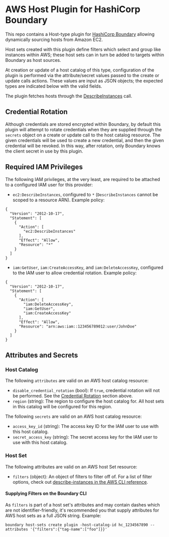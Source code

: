 # AWS Host Plugin for HashiCorp Boundary

This repo contains a Host-type plugin for [HashiCorp
Boundary](https://www.boundaryproject.io/) allowing dynamically sourcing hosts
from Amazon EC2.

Host sets created with this plugin define filters which select and group like
instances within AWS; these host sets can in turn be added to targets within
Boundary as host sources.

At creation or update of a host catalog of this type, configuration of the
plugin is performed via the attribute/secret values passed to the create or
update calls actions. These values are input as JSON objects; the expected types
are indicated below with the valid fields.

The plugin fetches hosts through the
[DescribeInstances](https://docs.aws.amazon.com/AWSEC2/latest/APIReference/API_DescribeInstances.html)
call.

## Credential Rotation

Although credentials are stored encrypted within Boundary, by default this
plugin will attempt to rotate credentials when they are supplied through the
`secrets` object on a create or update call to the host catalog resource. The
given credentials will be used to create a new credential, and then the given
credential will be revoked. In this way, after rotation, only Boundary knows the
client secret in use by this plugin.

## Required IAM Privileges

The following IAM privileges, at the very least, are required to be attached to
a configured IAM user for this provider:

* `ec2:DescribeInstances`, configured to `*` (`DescribeInstances` cannot be
  scoped to a resource ARN). Example policy:

```
{
  "Version": "2012-10-17",
  "Statement": [
    {
      "Action": [
        "ec2:DescribeInstances"
      ],
      "Effect": "Allow",
      "Resource": "*"
    }
  ]
}
```

* `iam:GetUser`, `iam:CreateAccessKey`, and `iam:DeleteAccessKey`, configured to
  the IAM user to allow credential rotation. Example policy:

```
{
  "Version": "2012-10-17",
  "Statement": [
    {
      "Action": [
        "iam:DeleteAccessKey",
        "iam:GetUser",
        "iam:CreateAccessKey"
      ],
      "Effect": "Allow",
      "Resource": "arn:aws:iam::123456789012:user/JohnDoe"
    }
  ]
}
```

## Attributes and Secrets

### Host Catalog

The following `attributes` are valid on an AWS host catalog resource:

- `disable_credential_rotation` (bool): If `true`, credential rotation will not
  be performed. See the [Credential Rotation](#credential-rotation) section
  above.
- `region` (string): The region to configure the host catalog for. All host sets
  in this catalog will be configured for this region.

The following `secrets` are valid on an AWS host catalog resource:

- `access_key_id` (string): The access key ID for the IAM user to use with this
  host catalog.
- `secret_access_key` (string): The secret access key for the IAM user to use
  with this host catalog.

### Host Set

The following attributes are valid on an AWS host Set resource:

- `filters` (object): An object of filters to filter off of. For a list of
  filter options, check out [describe-instances in the AWS CLI
  reference](https://docs.aws.amazon.com/cli/latest/reference/ec2/describe-instances.html).

#### Supplying Filters on the Boundary CLI

As `filters` is part of a host set's attributes and may contain dashes which are
not identifier-friendly, it's recommended you that supply attributes for AWS
host sets as a full JSON string. Example:

```
boundary host-sets create plugin -host-catalog-id hc_1234567890 --attributes '{"filters":{"tag-name":["foo"]}}'
```
